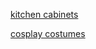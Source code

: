 <a href="http://www.kitchencabinetkings.com" title="kitchen cabinets">kitchen cabinets</a>

<a href="http://www.cosplayshopper.com/">cosplay costumes</a>

